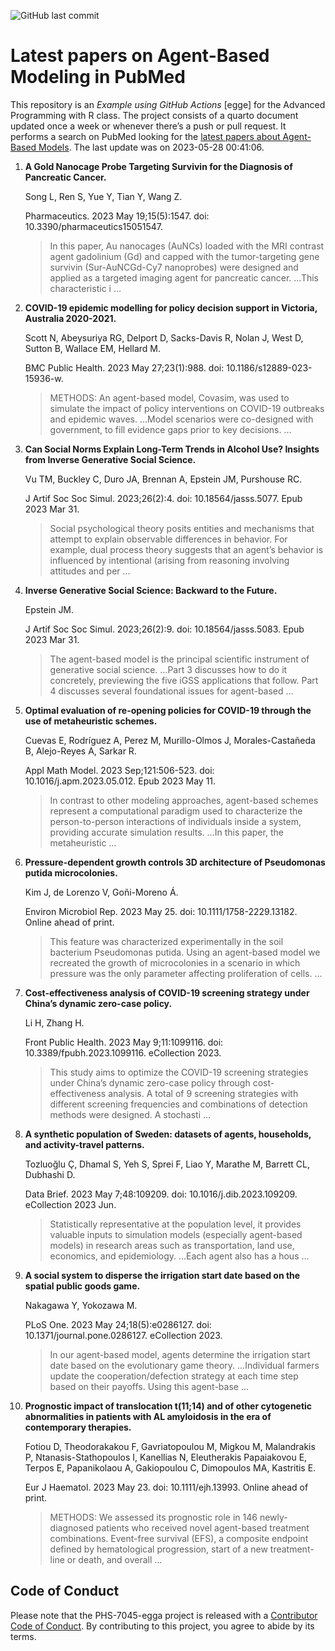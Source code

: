![GitHub last
commit](https://img.shields.io/github/last-commit/UofUEpiBio/PHS-7045-egga.png)

# Latest papers on Agent-Based Modeling in PubMed

This repository is an *Example using GitHub Actions* \[egge\] for the
Advanced Programming with R class. The project consists of a quarto
document updated once a week or whenever there’s a push or pull request.
It performs a search on PubMed looking for the <a
href="https://pubmed.ncbi.nlm.nih.gov/?term=agent-based+model&amp;sort=date"
target="_blank">latest papers about Agent-Based Models</a>. The last
update was on 2023-05-28 00:41:06.

<div class="cell">

</div>

1.  **A Gold Nanocage Probe Targeting Survivin for the Diagnosis of
    Pancreatic Cancer.**

    Song L, Ren S, Yue Y, Tian Y, Wang Z.

    Pharmaceutics. 2023 May 19;15(5):1547. doi:
    10.3390/pharmaceutics15051547.

    > In this paper, Au nanocages (AuNCs) loaded with the MRI contrast
    > agent gadolinium (Gd) and capped with the tumor-targeting gene
    > survivin (Sur-AuNCGd-Cy7 nanoprobes) were designed and applied as
    > a targeted imaging agent for pancreatic cancer. …This
    > characteristic i …

2.  **COVID-19 epidemic modelling for policy decision support in
    Victoria, Australia 2020-2021.**

    Scott N, Abeysuriya RG, Delport D, Sacks-Davis R, Nolan J, West D,
    Sutton B, Wallace EM, Hellard M.

    BMC Public Health. 2023 May 27;23(1):988. doi:
    10.1186/s12889-023-15936-w.

    > METHODS: An agent-based model, Covasim, was used to simulate the
    > impact of policy interventions on COVID-19 outbreaks and epidemic
    > waves. …Model scenarios were co-designed with government, to fill
    > evidence gaps prior to key decisions. …

3.  **Can Social Norms Explain Long-Term Trends in Alcohol Use? Insights
    from Inverse Generative Social Science.**

    Vu TM, Buckley C, Duro JA, Brennan A, Epstein JM, Purshouse RC.

    J Artif Soc Soc Simul. 2023;26(2):4. doi: 10.18564/jasss.5077. Epub
    2023 Mar 31.

    > Social psychological theory posits entities and mechanisms that
    > attempt to explain observable differences in behavior. For
    > example, dual process theory suggests that an agent’s behavior is
    > influenced by intentional (arising from reasoning involving
    > attitudes and per …

4.  **Inverse Generative Social Science: Backward to the Future.**

    Epstein JM.

    J Artif Soc Soc Simul. 2023;26(2):9. doi: 10.18564/jasss.5083. Epub
    2023 Mar 31.

    > The agent-based model is the principal scientific instrument of
    > generative social science. …Part 3 discusses how to do it
    > concretely, previewing the five iGSS applications that follow.
    > Part 4 discusses several foundational issues for agent-based …

5.  **Optimal evaluation of re-opening policies for COVID-19 through the
    use of metaheuristic schemes.**

    Cuevas E, Rodríguez A, Perez M, Murillo-Olmos J, Morales-Castañeda
    B, Alejo-Reyes A, Sarkar R.

    Appl Math Model. 2023 Sep;121:506-523. doi:
    10.1016/j.apm.2023.05.012. Epub 2023 May 11.

    > In contrast to other modeling approaches, agent-based schemes
    > represent a computational paradigm used to characterize the
    > person-to-person interactions of individuals inside a system,
    > providing accurate simulation results. …In this paper, the
    > metaheuristic …

6.  **Pressure-dependent growth controls 3D architecture of Pseudomonas
    putida microcolonies.**

    Kim J, de Lorenzo V, Goñi-Moreno Á.

    Environ Microbiol Rep. 2023 May 25. doi: 10.1111/1758-2229.13182.
    Online ahead of print.

    > This feature was characterized experimentally in the soil
    > bacterium Pseudomonas putida. Using an agent-based model we
    > recreated the growth of microcolonies in a scenario in which
    > pressure was the only parameter affecting proliferation of cells.
    > …

7.  **Cost-effectiveness analysis of COVID-19 screening strategy under
    China’s dynamic zero-case policy.**

    Li H, Zhang H.

    Front Public Health. 2023 May 9;11:1099116. doi:
    10.3389/fpubh.2023.1099116. eCollection 2023.

    > This study aims to optimize the COVID-19 screening strategies
    > under China’s dynamic zero-case policy through cost-effectiveness
    > analysis. A total of 9 screening strategies with different
    > screening frequencies and combinations of detection methods were
    > designed. A stochasti …

8.  **A synthetic population of Sweden: datasets of agents, households,
    and activity-travel patterns.**

    Tozluoğlu Ç, Dhamal S, Yeh S, Sprei F, Liao Y, Marathe M, Barrett
    CL, Dubhashi D.

    Data Brief. 2023 May 7;48:109209. doi: 10.1016/j.dib.2023.109209.
    eCollection 2023 Jun.

    > Statistically representative at the population level, it provides
    > valuable inputs to simulation models (especially agent-based
    > models) in research areas such as transportation, land use,
    > economics, and epidemiology. …Each agent also has a hous …

9.  **A social system to disperse the irrigation start date based on the
    spatial public goods game.**

    Nakagawa Y, Yokozawa M.

    PLoS One. 2023 May 24;18(5):e0286127. doi:
    10.1371/journal.pone.0286127. eCollection 2023.

    > In our agent-based model, agents determine the irrigation start
    > date based on the evolutionary game theory. …Individual farmers
    > update the cooperation/defection strategy at each time step based
    > on their payoffs. Using this agent-base …

10. **Prognostic impact of translocation t(11;14) and of other
    cytogenetic abnormalities in patients with AL amyloidosis in the era
    of contemporary therapies.**

    Fotiou D, Theodorakakou F, Gavriatopoulou M, Migkou M, Malandrakis
    P, Ntanasis-Stathopoulos I, Kanellias N, Eleutherakis Papaiakovou E,
    Terpos E, Papanikolaou A, Gakiopoulou C, Dimopoulos MA, Kastritis E.

    Eur J Haematol. 2023 May 23. doi: 10.1111/ejh.13993. Online ahead of
    print.

    > METHODS: We assessed its prognostic role in 146 newly-diagnosed
    > patients who received novel agent-based treatment combinations.
    > Event-free survival (EFS), a composite endpoint defined by
    > hematological progression, start of a new treatment-line or death,
    > and overall …

## Code of Conduct

Please note that the PHS-7045-egga project is released with a
[Contributor Code of
Conduct](https://contributor-covenant.org/version/2/1/CODE_OF_CONDUCT.html).
By contributing to this project, you agree to abide by its terms.

